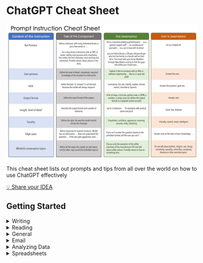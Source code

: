 # ChatGPT Cheat Sheet

![](https://github.com/adamlimh/azurechat/blob/main/images/prompt_cheat.png?raw=true)

This cheat sheet lists out prompts and tips from all over the world on how to use ChatGPT effectively

[💡 Share your IDEA](https://forms.office.com/Pages/ResponsePage.aspx?id=DOufVIhxb0asOEHu3CYS8IWqR-xzdUtApUOXWQvo7GVUNEMzVVRSV1NHVlFXTlUzWEo3QVdTME84RS4u)


## Getting Started

<details>
<summary>
Writing
</summary>
  
## 🖊️ Writing

### Create titles for any of your creative writing projects

```ruby
Titles for my short story collection: [your article]
```

### Create outlines

```ruby
Outline for an essay on exercise
```
  
### Expand on a sentence, paragraph, or long text selection

```ruby
Expand this sentence on jazz music? [your sentence]
```

### Change the tone of your writing

```ruby
Change tone of this report to conversational? [your report]
```


### Proofread or edit your writing

```ruby
Proofread this article? [your article]
```

### Check any text for bias

```ruby
Check this article for bias? [your article]
```

### Detect plagiarism in any text

```ruby
Detect plagiarism in this paper? [your paper]
```
</details>

<details>
<summary>
Reading
</summary>
  
## 📕 Reading
  
### Summarize long selections of text

```ruby
Can you please summarize this article for me? [your text]
```  
### Translate foreign languages
```ruby
- Can you translate this sentence into Spanish? [your text]
```  
</details>

<details>
<summary>
General
</summary>

## 💬 General

### Name your business or idea

```ruby
Can you suggest a creative name for my tech startup?
```

```ruby
Help me come up with a catchy name for my bakery business.
```

### Create an outline for a course or training program

```ruby
Please create an outline for a course on web development for beginners.
```

```ruby
Can you make a training program outline for a customer service workshop?
```

### Ask you interview questions for a specific job

```ruby
I'm interviewing for a software engineer position, can you give me some interview questions?
```

```ruby
Please provide me with some common interview questions for a marketing manager role.
```

### Choose a random contest winner(s) from a long list of names or emails

```ruby
I want to choose a winner from a list of 100 names, can you help?
```

```ruby
Can you randomly pick 5 email addresses from a list of 1000 for a giveaway contest?
```
</details>

<details>
<summary>
Email
</summary>

## 📧 Email

### Creating email campaigns

```ruby
Email inviting Jack to dinner on the weekend
```

```ruby
Create an email sequence for our new customer onboarding process
```

### Format and proofread email

```ruby
Proofread and format this email I just wrote:
Hello, do you have any actual tips or tricks for ChatGPT please?
```

### Automate email responses

```ruby
Email him, "That's a good suggestion, it's coming soon": 
Hello, do you have any actual tips or tricks for ChatGPT please?
```
</details>

<details>
<summary>
Analyzing Data
</summary>
  
## 📈 Analyzing Data

### Pull out numbers from large chunks of text

```ruby
Please extract all the numbers from this text: [your text]
```

### Create tables from the text or data you provide

```ruby
Can you create a table from this data?: [your data]
```

### Create tables from the text or data you provide

```ruby
Please filter this list based on certain criteria: [your list]
```
</details>

<details>
<summary>
Spreadsheets
</summary>
  
## 🔢 Spreadsheets

### Help create a spreadsheet formula

```ruby
Can you help me create a formula to calculate the sum of cells A1 to A10?
```

### Explain a formula to you

```ruby
Can you explain the meaning of the formula =SUM(A1:A10) in simple terms?
```

### Help create a complex macro

```ruby
I need to create a macro that calculates the average of cells B1 to B10 and inserts the result in cell C1. Can you help me with that?
```

### Provide tips for improving spreadsheet efficiency

```ruby
Can you give me some tips on how to improve the efficiency of my spreadsheet?
```
 </details> 
